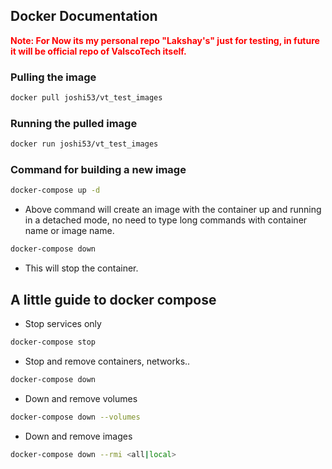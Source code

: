 ## Docker Documentation

**<span style="color: red;">Note: For Now its my personal repo "Lakshay's" just for testing, in future it will be official repo of ValscoTech itself.</span>**

### Pulling the image

```sh
docker pull joshi53/vt_test_images
```

### Running the pulled image

```sh
docker run joshi53/vt_test_images
```

### Command for building a new image

```sh
docker-compose up -d
```

- Above command will create an image with the container up and running in a detached mode, no need to type long commands with container name or image name.

```sh
docker-compose down
```

- This will stop the container.

## A little guide to docker compose

- Stop services only

```sh
docker-compose stop
```

- Stop and remove containers, networks..

```sh
docker-compose down
```

- Down and remove volumes

```sh
docker-compose down --volumes
```

- Down and remove images

```sh
docker-compose down --rmi <all|local>
```
